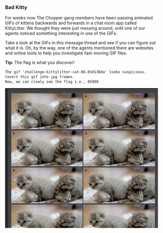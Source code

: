 ### Bad Kitty

For weeks now The Chopper gang members have been passing animated GIFs of kittens backwards and forwards in a chat room app called KittyLitter. We thought they were just messing around, until one of our agents noticed something interesting in one of the GIFs.

Take a look at the GIFs in this message thread and see if you can figure out what it is. Oh, by the way, one of the agents mentioned there are websites and online tools to help you investigate fast-moving GIF files.

**Tip:** The flag is what you discover!

```
The gif 'challenge-kittylitter-cat-06.03d138da' looks suspicious. 
Covert this gif into jpg frames.
Now, we can clealy see the flag i.e., 85980
```

![image](img/c12image.png)